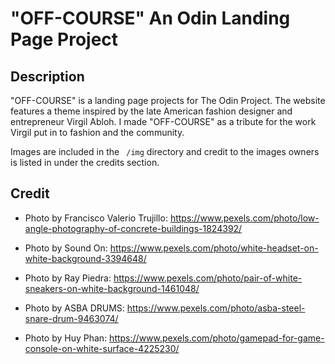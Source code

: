 # "OFF-COURSE" An Odin Landing Page Project

## Description
"OFF-COURSE" is a landing page projects for The Odin Project. The website features a theme inspired by the late American fashion designer and entrepreneur Virgil Abloh. I made "OFF-COURSE" as a tribute for the work Virgil put in to fashion and the community.

Images are included in the  ``` /img``` directory and credit to the images owners is listed in under the credits section.

## Credit

- Photo by Francisco  Valerio Trujillo: https://www.pexels.com/photo/low-angle-photography-of-concrete-buildings-1824392/

- Photo by Sound On: https://www.pexels.com/photo/white-headset-on-white-background-3394648/ 

- Photo by Ray Piedra: https://www.pexels.com/photo/pair-of-white-sneakers-on-white-background-1461048/ 

- Photo by ASBA DRUMS: https://www.pexels.com/photo/asba-steel-snare-drum-9463074/ 

- Photo by Huy Phan: https://www.pexels.com/photo/gamepad-for-game-console-on-white-surface-4225230/ 